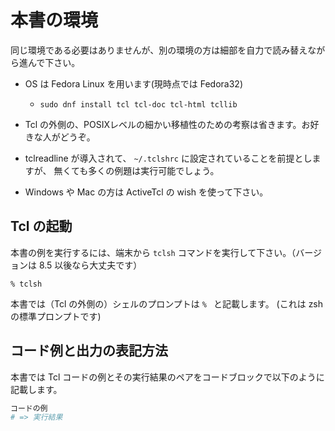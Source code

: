 # 本書の環境

同じ環境である必要はありませんが、別の環境の方は細部を自力で読み替えながら進んで下さい。

* OS は Fedora Linux を用います(現時点では Fedora32)
   * `sudo dnf install tcl tcl-doc tcl-html tcllib`

* Tcl の外側の、POSIXレベルの細かい移植性のための考察は省きます。お好きな人がどうぞ。

* tclreadline が導入されて、 `~/.tclshrc` に設定されていることを前提としますが、
無くても多くの例題は実行可能でしょう。

* Windows や Mac の方は ActiveTcl の wish を使って下さい。


## Tcl の起動

本書の例を実行するには、端末から `tclsh` コマンドを実行して下さい。（バージョンは 8.5 以後なら大丈夫です）


```console
% tclsh
```

本書では（Tcl の外側の）シェルのプロンプトは `% ` と記載します。
(これは zsh の標準プロンプトです)

## コード例と出力の表記方法

本書では Tcl コードの例とその実行結果のペアをコードブロックで以下のように記載します。

```tcl
コードの例
# => 実行結果
```

